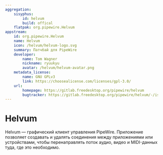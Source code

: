 ```yaml
---
aggregation:
    sisyphus: 
        id: helvum
        build: offical
    flatpak: org.pipewire.Helvum
appstream:
    id: org.pipewire.Helvum
    name: Helvum
    icon: /helvum/helvum-logo.svg
    summary: Патчбай для PipeWire
    developer:
        name: Tom Wagner
        nickname: ryuukyu
        avatar: /helvum/helvum-avatar.png
    metadata_license: 
        name: GNU GPLv3
        link: https://choosealicense.com/licenses/gpl-3.0/
    url:
        homepage: https://gitlab.freedesktop.org/pipewire/helvum
        bugtracker: https://gitlab.freedesktop.org/pipewire/helvum/-/issues
---
```


# Helvum

Helvum — графический клиент управления PipeWire. Приложение позволяет создавать и удалять соединения между приложениями или устройствами, чтобы перенаправлять поток аудио, видео и MIDI-данных туда, где это необходимо.

<!--@include: @apps/_parts/install/content-repo.md-->
<!--@include: @apps/_parts/install/content-flatpak.md-->
